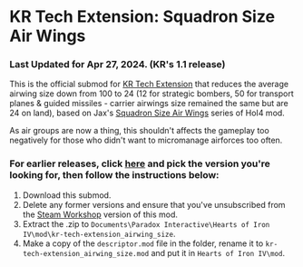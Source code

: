 # KR Tech Extension: Squadron Size Air Wings

### Last Updated for Apr 27, 2024. (KR's 1.1 release)

This is the official submod for [KR Tech Extension](https://steamcommunity.com/sharedfiles/filedetails/?id=3105210203) that reduces the average airwing size down from 100 to 24 (12 for strategic bombers, 50 for transport planes & guided missiles - carrier airwings size remained the same but are 24 on land), based on Jax's [Squadron Size Air Wings](https://steamcommunity.com/sharedfiles/filedetails/?id=2872975666) series of HoI4 mod.

As air groups are now a thing, this shouldn't affects the gameplay too negatively for those who didn't want to micromanage airforces too often.

### For earlier releases, click [here](https://github.com/KR-Tech-Extension/kr-tech-extension_airwing_size/releases) and pick the version you're looking for, then follow the instructions below:
1) Download this submod.
2) Delete any former versions and ensure that you've unsubscribed from the [Steam Workshop](https://steamcommunity.com/sharedfiles/filedetails/?id=3233521282) version of this mod.
3) Extract the .zip to `Documents\Paradox Interactive\Hearts of Iron IV\mod\kr-tech-extension_airwing_size`.
4) Make a copy of the `descriptor.mod` file in the folder, rename it to `kr-tech-extension_airwing_size.mod` and put it in `Hearts of Iron IV\mod`.
